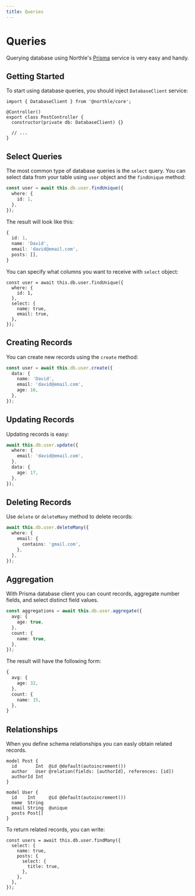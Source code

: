 ```yaml
---
title: Queries
---
```


# Queries

Querying database using Northle's [Prisma](https://www.prisma.io/docs/concepts/components/prisma-client/crud) service is very easy and handy.

## Getting Started

To start using database queries, you should inject `DatabaseClient` service:

```ts{1,5}
import { DatabaseClient } from '@northle/core';

@Controller()
export class PostController {
  constructor(private db: DatabaseClient) {}

  // ...
}
```

## Select Queries

The most common type of database queries is the `select` query. You can select data from your table using `user` object and the `findUnique` method:

```ts
const user = await this.db.user.findUnique({
  where: {
    id: 1,
  },
});
```

The result will look like this:

```ts
{
  id: 1,
  name: 'David',
  email: 'david@email.com',
  posts: [],
}
```

You can specify what columns you want to receive with `select` object:

```ts{5-8}
const user = await this.db.user.findUnique({
  where: {
    id: 1,
  },
  select: {
    name: true,
    email: true,
  },
});
```

## Creating Records

You can create new records using the `create` method:

```ts
const user = await this.db.user.create({
  data: {
    name: 'David',
    email: 'david@email.com',
    age: 16,
  },
});
```

## Updating Records

Updating records is easy:

```ts
await this.db.user.update({
  where: {
    email: 'david@email.com',
  },
  data: {
    age: 17,
  },
});
```

## Deleting Records

Use `delete` or `deleteMany` method to delete records:

```ts
await this.db.user.deleteMany({
  where: {
    email: {
      contains: 'gmail.com',
    },
  },
});
```

## Aggregation

With Prisma database client you can count records, aggregate number fields, and select distinct field values.

```ts
const aggregations = await this.db.user.aggregate({
  avg: {
    age: true,
  },
  count: {
    name: true,
  },
});
```

The result will have the following form:

```ts
{
  avg: {
    age: 32,
  },
  count: {
    name: 15,
  },
}
```

## Relationships

When you define schema relationships you can easly obtain related records.

```prisma
model Post {
  id       Int  @id @default(autoincrement())
  author   User @relation(fields: [authorId], references: [id])
  authorId Int
}

model User {
  id    Int     @id @default(autoincrement())
  name  String
  email String  @unique
  posts Post[]
}
```

To return related records, you can write:

```ts{4-8}
const users = await this.db.user.findMany({
  select: {
    name: true,
    posts: {
      select: {
        title: true,
      },
    },
  },
});
```
